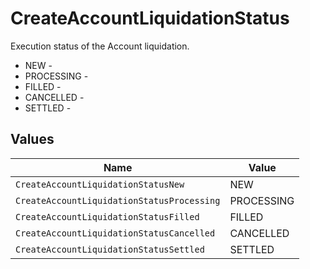 # CreateAccountLiquidationStatus

Execution status of the Account liquidation.
* NEW - 
* PROCESSING - 
* FILLED - 
* CANCELLED - 
* SETTLED - 


## Values

| Name                                       | Value                                      |
| ------------------------------------------ | ------------------------------------------ |
| `CreateAccountLiquidationStatusNew`        | NEW                                        |
| `CreateAccountLiquidationStatusProcessing` | PROCESSING                                 |
| `CreateAccountLiquidationStatusFilled`     | FILLED                                     |
| `CreateAccountLiquidationStatusCancelled`  | CANCELLED                                  |
| `CreateAccountLiquidationStatusSettled`    | SETTLED                                    |